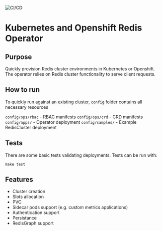 ![CI/CD](https://github.com/ContainerSolutions/redis-operator/actions/workflows/main.yml/badge.svg)

# Kubernetes and Openshift Redis Operator

## Purpose

Quickly provision Redis cluster environments in Kubernetes or Openshift.
The operator relies on Redis cluster functionality to serve client requests.

## How to run
To quickly run against an existing cluster, `config` folder contains all necessary resources

`config/ops/rbac` - RBAC manifests
`config/ops/crd` - CRD manifests
`config/apps/` - Operator deployment
`config/samples/` - Example RedisCluster deployment

## Tests

There are some basic tests validating deployments.
Tests can be run with:
```
make test
```

## Features

* Cluster creation
* Slots allocation
* PVC
* Sidecar pods support (e.g. custom metrics applications)
* Authentication support
* Persistance
* RedisGraph support
